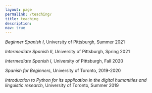 ```yaml
---
layout: page
permalink: /teaching/
title: teaching
description:
nav: true
---
```


*Beginner Spanish I*, University of Pittsburgh, Summer 2021

*Intermediate Spanish II*, University of Pittsburgh, Spring 2021

*Intermediate Spanish I*, University of Pittsburgh, Fall 2020

*Spanish for Beginners*, University of Toronto, 2019-2020

*Introduction to Python for its application in the digital humanities and linguistic research*, University of Toronto, Summer 2019
